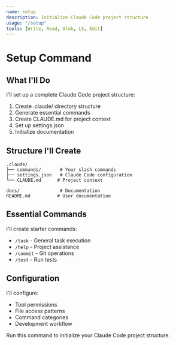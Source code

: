 ```yaml
---
name: setup
description: Initialize Claude Code project structure
usage: "/setup"
tools: [Write, Read, Glob, LS, Edit]
---
```


# Setup Command

## What I'll Do

I'll set up a complete Claude Code project structure:
1. Create .claude/ directory structure
2. Generate essential commands
3. Create CLAUDE.md for project context
4. Set up settings.json
5. Initialize documentation

## Structure I'll Create

```
.claude/
├── commands/       # Your slash commands
├── settings.json   # Claude Code configuration
└── CLAUDE.md      # Project context

docs/               # Documentation
README.md          # User documentation
```

## Essential Commands

I'll create starter commands:
- `/task` - General task execution
- `/help` - Project assistance
- `/commit` - Git operations
- `/test` - Run tests

## Configuration

I'll configure:
- Tool permissions
- File access patterns
- Command categories
- Development workflow

Run this command to initialize your Claude Code project structure.